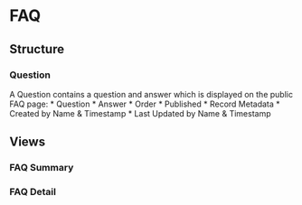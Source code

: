 # FAQ

## Structure

### Question

A Question contains a question and answer which is displayed on the public FAQ page:
    * Question
    * Answer
    * Order
    * Published
    * Record Metadata
      * Created by Name & Timestamp
      * Last Updated by Name & Timestamp

## Views

### FAQ Summary

### FAQ Detail